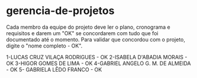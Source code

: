 # gerencia-de-projetos
Cada membro da equipe do projeto deve ler o plano, cronograma e requisitos e darem um "OK" se concordarem com tudo que foi documentado
até o momento. Para validar que concordou com o projeto, digite o "nome completo - OK".

1-LUCAS CRUZ VILAÇA RODRIGUES - OK
2-ISABELA D'ABADIA MORAIS - OK
3-HIGOR GOMES DE LIMA - OK
4-GABRIEL ANGELO G. M. DE ALMEIDA - OK
5- GABRIELA LÊDO FRANCO - OK
